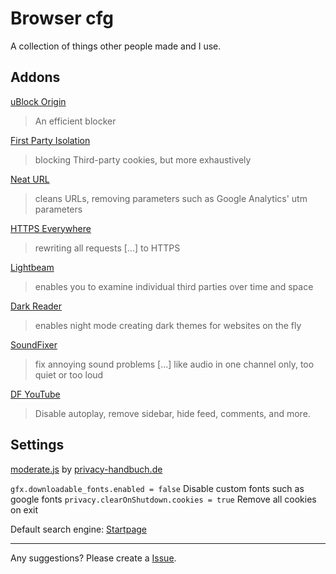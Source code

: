 # Browser cfg
A collection of things other people made and I use.

## Addons

[uBlock Origin](https://addons.mozilla.org/firefox/addon/ublock-origin/)
> An efficient blocker

[First Party Isolation](https://addons.mozilla.org/firefox/addon/first-party-isolation/)

> blocking Third-party cookies, but more exhaustively

[Neat URL](https://addons.mozilla.org/firefox/addon/neat-url/?src=recommended)

> cleans URLs, removing parameters such as Google Analytics' utm parameters

[HTTPS Everywhere](https://addons.mozilla.org/firefox/addon/https-everywhere/)

> rewriting all requests [...] to HTTPS

[Lightbeam](https://addons.mozilla.org/firefox/addon/lightbeam/)

> enables you to examine individual third parties over time and space

[Dark Reader](https://addons.mozilla.org/firefox/addon/darkreader/) 

> enables night mode creating dark themes for websites on the fly

[SoundFixer](https://addons.mozilla.org/en-US/firefox/addon/soundfixer/)

> fix annoying sound problems [...] like audio in one channel only, too quiet or too loud

[DF YouTube](https://addons.mozilla.org/en-US/firefox/addon/df-youtube/)

> Disable autoplay, remove sidebar, hide feed, comments, and more.

## Settings

[moderate.js](https://privacy-handbuch.de/download/moderat/user.js) by [privacy-handbuch.de](https://www.privacy-handbuch.de/index.htm)

`gfx.downloadable_fonts.enabled = false` Disable custom fonts such as google fonts
`privacy.clearOnShutdown.cookies = true` Remove all cookies on exit

Default search engine: [Startpage](https://startpage.com)


---

Any suggestions? Please create a [Issue](https://github.com/R4nf7/browser-addon-list/issues/new).
